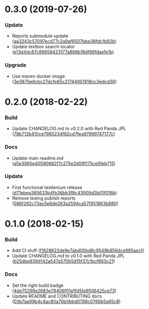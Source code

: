<a name="0.3.0"></a>
# 0.3.0 (2019-07-26)


### Update

* Reports submodule update ([aa3243c57097ecd77c2a9af6507bbe36fdc1b92b](https://github.com/red-panda-ci/testlenium/commit/aa3243c57097ecd77c2a9af6507bbe36fdc1b92b))
* Update textbox search locator ([e13d4dc87c89658423177a868b18df96fdae1e1b](https://github.com/red-panda-ci/testlenium/commit/e13d4dc87c89658423177a868b18df96fdae1e1b))

### Upgrade

* Use maven docker image ([3e3870e8cbc27dcfe65c21744951918cc3edcd36](https://github.com/red-panda-ci/testlenium/commit/3e3870e8cbc27dcfe65c21744951918cc3edcd36))



<a name="0.2.0"></a>
# 0.2.0 (2018-02-22)


### Build

* Update CHANGELOG.md to v0.2.0 with Red Panda JPL ([78b712b410ce7985234f82cd7fea97999747177c](https://github.com/red-panda-ci/testlenium/commit/78b712b410ce7985234f82cd7fea97999747177c))

### Docs

* Update main readme.md ([a5e3985e40590682f7c275e2d09f175ce5feb715](https://github.com/red-panda-ci/testlenium/commit/a5e3985e40590682f7c275e2d09f175ce5feb715))

### Update

* First functional testlenium release ([d71ebea385633b4fb36bb3f8c43909d3b01f018b](https://github.com/red-panda-ci/testlenium/commit/d71ebea385633b4fb36bb3f8c43909d3b01f018b))
* Remove testng publish reports ([586f292c73ac5e6de263a2594ca57f851863b880](https://github.com/red-panda-ci/testlenium/commit/586f292c73ac5e6de263a2594ca57f851863b880))



<a name="0.1.0"></a>
# 0.1.0 (2018-02-15)


### Build

* Add CI stuff ([f1828622de9e7abd05bd8c9549b856dce985aecf](https://github.com/red-panda-ci/testlenium/commit/f1828622de9e7abd05bd8c9549b856dce985aecf))
* Update CHANGELOG.md to v0.1.0 with Red Panda JPL ([b25dbe839d142a547a570b5d15f37c1bcf663c21](https://github.com/red-panda-ci/testlenium/commit/b25dbe839d142a547a570b5d15f37c1bcf663c21))

### Docs

* Set the right build badge ([4de75298e2683e78406f01e1fd5fa9506425ce73](https://github.com/red-panda-ci/testlenium/commit/4de75298e2683e78406f01e1fd5fa9506425ce73))
* Update README and CONTRIBUTING docs ([03b7aa99b4c4ac80a76b0bbd0788c0766b5a65c8](https://github.com/red-panda-ci/testlenium/commit/03b7aa99b4c4ac80a76b0bbd0788c0766b5a65c8))



